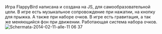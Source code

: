 Игра FlappyBird написана и создана на JS, для самообразовательной цели.
В игре есть музыкальное сопровождение при нажатии, на кнопку для прыжка. А также при наборе очков.
В игре есть гравитация, а так же меняющийся фон при движении.
Работающая система набора очков.
![Schermata-2014-02-11-alle-11 06 37](https://github.com/user-attachments/assets/94e17e24-d175-4b8c-b82b-830bf4d3bf18)
